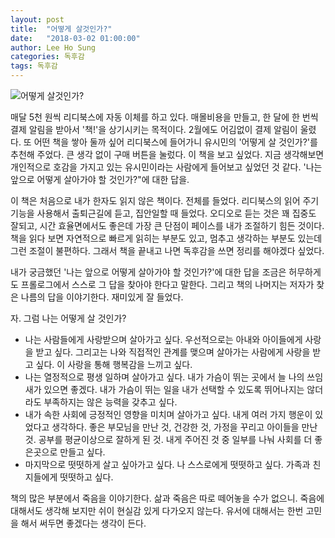 ```yaml
---
layout: post
title:  "어떻게 살것인가?"
date:   "2018-03-02 01:00:00"
author: Lee Ho Sung
categories: 독후감
tags: 독후감 
---
```


![어떻게 살것인가?](/assets/어떻게살것인가-1.jpg)

매달 5천 원씩 리디북스에 자동 이체를 하고 있다. 매몰비용을 만들고, 한 달에 한 번씩 결제 알림을 받아서 '책!'을 상기시키는 목적이다. 2월에도 어김없이 결제 알림이 울렸다. 
또 어떤 책을 쌓아 둘까 싶어 리디북스에 들어가니 유시민의 '어떻게 살 것인가?'를 추천해 주었다. 큰 생각 없이 구매 버튼을 눌렀다. 이 책을 보고 싶었다. 지금 생각해보면 개인적으로 호감을 가지고 있는 유시민이라는 사람에게 들어보고 싶었던 것 같다. '나는 앞으로 어떻게 살아가야 할 것인가?"에 대한 답을.

이 책은 처음으로 내가 한자도 읽지 않은 책이다. 전체를 들었다. 리디북스의 읽어 주기 기능을 사용해서 출퇴근길에 듣고, 집안일할 때 들었다. 오디오로 듣는 것은 꽤 집중도 잘되고, 시간 효율면에서도 좋은데 가장 큰 단점이 페이스를 내가 조절하기 힘든 것이다. 책을 읽다 보면 자연적으로 빠르게 읽히는 부분도 있고, 멈추고 생각하는 부분도 있는데 그런 조절이 불편하다. 그래서 책을 끝내고 나면 독후감을 쓰면 정리를 해야겠다 싶었다. 

내가 궁금했던 '나는 앞으로 어떻게 살아가야 할 것인가?'에 대한 답을 조금은 허무하게도 프롤로그에서 스스로 그 답을 찾아야 한다고 말한다. 그리고 책의 나머지는 저자가 찾은 나름의 답을 이야기한다. 재미있게 잘 들었다. 

자. 그럼 나는 어떻게 살 것인가? 

- 나는 사람들에게 사랑받으며 살아가고 싶다. 우선적으로는 아내와 아이들에게 사랑을 받고 싶다. 그리고는 나와 직접적인 관계를 맺으며 살아가는 사람에게 사랑을 받고 싶다. 이 사랑을 통해 행복감을 느끼고 싶다. 
- 나는 열정적으로 평생 일하며 살아가고 싶다. 내가 가슴이 뛰는 곳에서 늘 나의 쓰임새가 있으면 좋겠다. 내가 가슴이 뛰는 일을 내가 선택할 수 있도록 뛰어나지는 않더라도 부족하지는 않은 능력을 갖추고 싶다.
- 내가 속한 사회에 긍정적인 영향을 미치며 살아가고 싶다. 내게 여러 가지 행운이 있었다고 생각하다. 좋은 부모님을 만난 것, 건강한 것, 가정을 꾸리고 아이들을 만난 것. 공부를 평균이상으로 잘하게 된 것. 내게 주어진 것 중 일부를 나눠 사회를 더 좋은곳으로 만들고 싶다.
- 마지막으로 떳떳하게 살고 싶아가고 싶다. 나 스스로에게 떳떳하고 싶다. 가족과 친지들에게 떳떳하고 싶다. 

책의 많은 부분에서 죽음을 이야기한다. 삶과 죽음은 따로 떼어놓을 수가 없으니. 죽음에 대해서도 생각해 보지만 쉬이 현실감 있게 다가오지 않는다. 유서에 대해서는 한번 고민을 해서 써두면 좋겠다는 생각이 든다. 
